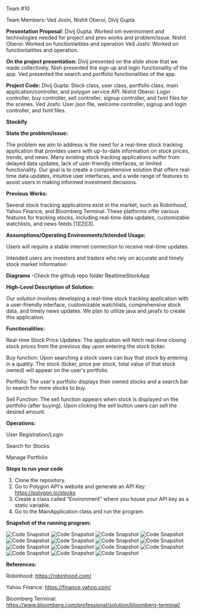 Team #10

Team Members: Ved Joshi, Nishit Oberoi, Divij Gupta

**Presentation Proposal:**
Divij Gupta: Worked om everinoment and technologies needed for project and prev works and problem/issue. 
Nishit Oberoi: Worked on functionlaitites and operation
Ved Joshi: Worked on functionlaitites and operation.

**On the project presentation:**
Divij presented on the slide show that we made collectively.
Nish presented the sign up and login functionality of the app.
Ved presented the search and portfolio functionalities of the app.

**Project Code:**
Divij Gupta: Stock class, user class, portfolio class, main application/controller, and polygon service API.
Nishit Oberoi: Login controller, buy controller, sell controller, signup controller, and fxml files for the scenes. 
Ved Joshi: User json file, welcome controller, signup and login controller, and fxml files. 

 **Stockify**

**State the problem/issue:**

The problem we aim to address is the need for a real-time stock tracking application that provides users with up-to-date information on stock prices, trends, and news. Many existing stock tracking applications suffer from delayed data updates, lack of user-friendly interfaces, or limited functionality. Our goal is to create a comprehensive solution that offers real-time data updates, intuitive user interfaces, and a wide range of features to assist users in making informed investment decisions.

**Previous Works:**

Several stock tracking applications exist in the market, such as Robinhood, Yahoo Finance, and Bloomberg Terminal. These platforms offer various features for tracking stocks, including real-time data updates, customizable watchlists, and news feeds [1][2][3].

**Assumptions/Operating Environments/Intended Usage:**

Users will require a stable internet connection to receive real-time updates. 

Intended users are investors and traders who rely on accurate and timely stock market information

**Diagrams**
-Check the github repo folder RealtimeStockApp

**High-Level Description of Solution:**

Our solution involves developing a real-time stock tracking application with a user-friendly interface, customizable watchlists, comprehensive stock data, and timely news updates. We plan to utilize java and javafx to create this application.

**Functionalities:**

Real-time Stock Price Updates: The application will fetch real-time closing stock prices from the previous day upon entering the stock ticker. 

Buy function: Upon searching a stock users can buy that stock by entering in a quatity. The stock (ticker, price per stock, total value of that stock owned) will appear on the user's portfolio.

Portfolio: The user's portfolio displays their owned stocks and a search bar to search for more stocks to buy. 

Sell Function: The sell function appears when stock is displayed on the portfolio (after buying). Upon clicking the sell button users can sell the desired amount. 

**Operations:**

User Registration/Login

Search for Stocks

Manage Portfolio

**Steps to run your code**

1. Clone the repository.
2. Go to Polygon API's website and generate an API Key: https://polygon.io/stocks
3. Create a class called "Environment" where you house your API key as a static variable.
4. Go to the MainApplication class and run the program.

**Snapshot of the running program:**

![Code Snapshot](https://github.com/GuptaDivij/CS151-Real-Time-Stock-App/blob/main/RealtimeStockApp/src/main/resources/realtime_stock_app/realtime_stock_app/CodeSnapshots/Screenshot%202024-05-22%20151011.png)
![Code Snapshot](https://github.com/GuptaDivij/CS151-Real-Time-Stock-App/blob/main/RealtimeStockApp/src/main/resources/realtime_stock_app/realtime_stock_app/CodeSnapshots/Screenshot%202024-05-22%20151022.png)
![Code Snapshot](https://github.com/GuptaDivij/CS151-Real-Time-Stock-App/blob/main/RealtimeStockApp/src/main/resources/realtime_stock_app/realtime_stock_app/CodeSnapshots/Screenshot%202024-05-22%20151054.png)
![Code Snapshot](https://github.com/GuptaDivij/CS151-Real-Time-Stock-App/blob/main/RealtimeStockApp/src/main/resources/realtime_stock_app/realtime_stock_app/CodeSnapshots/Screenshot%202024-05-22%20151104.png)
![Code Snapshot](https://github.com/GuptaDivij/CS151-Real-Time-Stock-App/blob/main/RealtimeStockApp/src/main/resources/realtime_stock_app/realtime_stock_app/CodeSnapshots/Screenshot%202024-05-22%20151127.png)
![Code Snapshot](https://github.com/GuptaDivij/CS151-Real-Time-Stock-App/blob/main/RealtimeStockApp/src/main/resources/realtime_stock_app/realtime_stock_app/CodeSnapshots/Screenshot%202024-05-22%20151142.png)
![Code Snapshot](https://github.com/GuptaDivij/CS151-Real-Time-Stock-App/blob/main/RealtimeStockApp/src/main/resources/realtime_stock_app/realtime_stock_app/CodeSnapshots/Screenshot%202024-05-22%20151156.png)
![Code Snapshot](https://github.com/GuptaDivij/CS151-Real-Time-Stock-App/blob/main/RealtimeStockApp/src/main/resources/realtime_stock_app/realtime_stock_app/CodeSnapshots/Screenshot%202024-05-22%20151207.png)
![Code Snapshot](https://github.com/GuptaDivij/CS151-Real-Time-Stock-App/blob/main/RealtimeStockApp/src/main/resources/realtime_stock_app/realtime_stock_app/CodeSnapshots/Screenshot%202024-05-22%20151252.png)
![Code Snapshot](https://github.com/GuptaDivij/CS151-Real-Time-Stock-App/blob/main/RealtimeStockApp/src/main/resources/realtime_stock_app/realtime_stock_app/CodeSnapshots/Screenshot%202024-05-22%20151259.png)
![Code Snapshot](https://github.com/GuptaDivij/CS151-Real-Time-Stock-App/blob/main/RealtimeStockApp/src/main/resources/realtime_stock_app/realtime_stock_app/CodeSnapshots/Screenshot%202024-05-22%20151316.png)
![Code Snapshot](https://github.com/GuptaDivij/CS151-Real-Time-Stock-App/blob/main/RealtimeStockApp/src/main/resources/realtime_stock_app/realtime_stock_app/CodeSnapshots/Screenshot%202024-05-22%20151333.png)
![Code Snapshot](https://github.com/GuptaDivij/CS151-Real-Time-Stock-App/blob/main/RealtimeStockApp/src/main/resources/realtime_stock_app/realtime_stock_app/CodeSnapshots/Screenshot%202024-05-22%20151343.png)
![Code Snapshot](https://github.com/GuptaDivij/CS151-Real-Time-Stock-App/blob/main/RealtimeStockApp/src/main/resources/realtime_stock_app/realtime_stock_app/CodeSnapshots/Screenshot%202024-05-22%20151407.png)
![Code Snapshot](https://github.com/GuptaDivij/CS151-Real-Time-Stock-App/blob/main/RealtimeStockApp/src/main/resources/realtime_stock_app/realtime_stock_app/CodeSnapshots/Screenshot%202024-05-22%20151422.png)

**References:**

Robinhood: https://robinhood.com/

Yahoo Finance: https://finance.yahoo.com/

Bloomberg Terminal: https://www.bloomberg.com/professional/solution/bloomberg-terminal/
